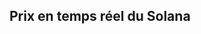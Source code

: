 ## Prix en temps réel du Solana

<iframe srcdoc='<!DOCTYPE html>
<html lang="fr">
<head>
    <meta charset="UTF-8">
    <meta name="viewport" content="width=device-width, initial-scale=1.0">
    <style>
        body {
            margin: 0;
            padding: 0;
            overflow: hidden;
        }
    </style>
    <script src="https://widgets.coingecko.com/gecko-coin-price-static-headline-widget.js"></script>
</head>
<body>
    <gecko-coin-price-static-headline-widget locale="fr" dark-mode="true" coin-ids="solana" initial-currency="usd"></gecko-coin-price-static-headline-widget>
</body>
</html>' 
style="border: none; width: 100%; height: 100%;"></iframe>


# Solana

Solana est une plateforme blockchain de haute performance conçue pour supporter des applications décentralisées (dApps) et des contrats intelligents. Elle se distingue par sa capacité à traiter un grand nombre de transactions par seconde (TPS) avec des frais de transaction très bas.

## Introduction

Solana a été lancée en 2017 par Anatoly Yakovenko, un ancien ingénieur de Qualcomm, avec l'objectif de créer une blockchain capable de répondre aux besoins de scalabilité et de rapidité des applications modernes. La plateforme a rapidement gagné en popularité grâce à ses innovations technologiques et à son écosystème en pleine expansion.

## Caractéristiques Clés

### Vitesse de Transaction

Solana est capable de traiter des milliers de transactions par seconde, ce qui la rend particulièrement adaptée aux applications nécessitant une haute fréquence de transactions, comme les plateformes de trading décentralisées (DEX) et les jeux blockchain. Cette capacité est rendue possible grâce à une architecture unique qui optimise le traitement des transactions.

### Frais de Transaction

Les frais de transaction sur Solana sont extrêmement bas, souvent inférieurs à 0,01 USD par transaction. Cela rend la blockchain accessible pour une large gamme d'applications et d'utilisateurs, en particulier ceux qui effectuent de nombreuses micro-transactions.

### Consensus Proof of History (PoH)

Solana utilise un mécanisme de consensus unique appelé Proof of History (PoH), qui fonctionne en tandem avec le Proof of Stake (PoS). Le PoH crée un historique cryptographique vérifiable des événements, permettant une synchronisation plus rapide et plus efficace entre les nœuds du réseau. Ce mécanisme permet à Solana de maintenir une haute performance sans compromettre la décentralisation.

### Architecture

Solana est construite sur une architecture distribuée qui utilise plusieurs innovations pour maximiser l'efficacité :
- **Tower BFT** : Un algorithme de consensus optimisé pour les réseaux à haute fréquence.
- **Turbine** : Un protocole de diffusion des données qui permet une propagation rapide des blocs à travers le réseau.
- **Gulf Stream** : Un protocole de mémoire qui permet de traiter les transactions avant qu'elles ne soient finalisées, réduisant ainsi la latence.
- **Sealevel** : Un runtime parallèle qui permet l'exécution simultanée de milliers de contrats intelligents.

## Écosystème Solana

### Jetons Natifs et SPL

Le jeton natif de Solana est le SOL, utilisé pour payer les frais de transaction et participer à la gouvernance du réseau. Solana prend également en charge les jetons SPL (Solana Program Library), similaires aux jetons ERC-20 sur Ethereum. Les jetons SPL peuvent être utilisés pour créer des actifs numériques uniques et des stablecoins.

### Développement de dApps

Solana offre un environnement de développement convivial pour les dApps, avec des outils et des bibliothèques robustes. Les développeurs peuvent écrire des contrats intelligents dans des langages comme Rust, C, et C++. La plateforme propose également des frameworks et des SDK pour faciliter le développement et le déploiement d'applications.

### Projets Notables

Plusieurs projets notables sont construits sur Solana, notamment :
- **Serum** : Une plateforme de trading décentralisée qui offre des échanges rapides et à faible coût.
- **Raydium** : Un échange décentralisé et fournisseur de liquidité qui permet des échanges fluides entre différents actifs.
- **Audius** : Une plateforme de streaming musical décentralisée qui vise à donner plus de contrôle aux artistes sur leur musique.
- **Solend** : Une plateforme de prêt décentralisée qui permet aux utilisateurs d'emprunter et de prêter des actifs numériques.

## Avantages et Inconvénients

### Avantages

- **Scalabilité** : Capacité à gérer un grand nombre de transactions, ce qui est crucial pour les applications à forte demande.
- **Frais bas** : Transactions à coût très réduit, rendant la blockchain accessible à un large public.
- **Écosystème en croissance** : De nombreux projets innovants et une communauté active contribuent à l'expansion de l'écosystème.
- **Innovations technologiques** : Utilisation de technologies avancées comme le PoH pour améliorer les performances.

### Inconvénients

- **Centralisation** : Critiques concernant la centralisation des nœuds de validation, bien que Solana travaille à améliorer la décentralisation.
- **Sécurité** : Comme toute blockchain, Solana n'est pas à l'abri des vulnérabilités et des attaques, bien que des mesures soient prises pour renforcer la sécurité.
- **Complexité** : L'architecture complexe peut représenter un défi pour les nouveaux développeurs.

## Conclusion

Solana représente une avancée significative dans le domaine des blockchains, offrant une solution rapide, évolutive et économique pour les applications décentralisées. Son écosystème en pleine expansion et ses innovations technologiques en font une plateforme à surveiller de près dans le paysage des cryptomonnaies. Solana continue d'évoluer et d'attirer de nouveaux projets et développeurs, consolidant sa position comme l'une des blockchains les plus prometteuses du marché.
